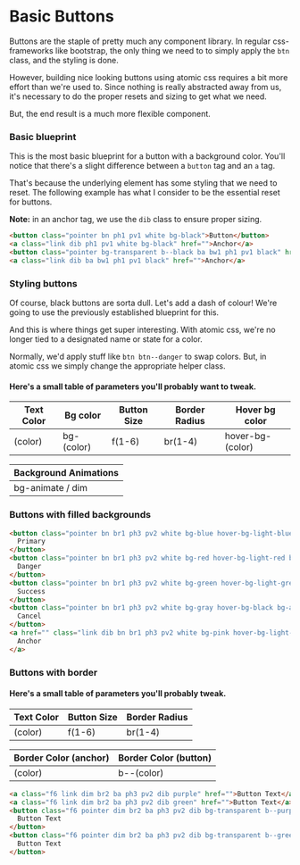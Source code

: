 # Basic Buttons

Buttons are the staple of pretty much any component library. In regular css-frameworks like bootstrap, the only thing we need to to simply apply the <code>btn</code> class, and the styling is done.

However, building nice looking buttons using atomic css requires a bit more effort than we're used to. Since nothing is really abstracted away from us, it's necessary to do the proper resets and sizing to get what we need.

But, the end result is a much more flexible component.

### Basic blueprint

This is the most basic blueprint for a button with a background color.
You'll notice that there's a slight difference between a <code>button</code> tag and an <code>a</code> tag.

That's because the underlying element has some styling that we need to reset. The following example has what I consider to be the essential reset for buttons.

<strong>Note:</strong> in an anchor tag, we use the <code>dib</code> class to ensure proper sizing.

```html
<button class="pointer bn ph1 pv1 white bg-black">Button</button>
<a class="link dib ph1 pv1 white bg-black" href="">Anchor</a>
<button class="pointer bg-transparent b--black ba bw1 ph1 pv1 black" href="">Button</button>
<a class="link dib ba bw1 ph1 pv1 black" href="">Anchor</a>
```

### Styling buttons

Of course, black buttons are sorta dull. Let's add a dash of colour!
We're going to use the previously established blueprint for this.

And this is where things get super interesting. With atomic css, we're no longer tied to a designated name or state for a color.

Normally, we'd apply stuff like <code>btn btn--danger</code> to swap colors. But, in atomic css we simply change the appropriate helper class.

#### Here's a small table of parameters you'll probably want to tweak.

| Text Color | Bg color   | Button Size | Border Radius | Hover bg color   |
| ---------- | ---------- | ----------- | ------------- | ---------------- |
| (color)    | bg-(color) | f(1-6)      | br(1-4)       | hover-bg-(color) |

| Background Animations |
| --------------------- |
| bg-animate / dim      |

### Buttons with filled backgrounds

```html
<button class="pointer bn br1 ph3 pv2 white bg-blue hover-bg-light-blue bg-animate">
  Primary
</button>
<button class="pointer bn br1 ph3 pv2 white bg-red hover-bg-light-red bg-animate">
  Danger
</button>
<button class="pointer bn br1 ph3 pv2 white bg-green hover-bg-light-green bg-animate">
  Success
</button>
<button class="pointer bn br1 ph3 pv2 white bg-gray hover-bg-black bg-animate">
  Cancel
</button>
<a href="" class="link dib bn br1 ph3 pv2 white bg-pink hover-bg-light-pink bg-animate">
  Anchor
</a>
```

### Buttons with border

#### Here's a small table of parameters you'll probably tweak.

| Text Color | Button Size | Border Radius |
| ---------- | ----------- | ------------- |
| (color)    | f(1-6)      | br(1-4)       |

| Border Color (anchor) | Border Color (button) |
| --------------------- | --------------------- |
| (color)               | b--(color)            |

```html
<a class="f6 link dim br2 ba ph3 pv2 dib purple" href="">Button Text</a>
<a class="f6 link dim br2 ba ph3 pv2 dib green" href="">Button Text</a>
<button class="f6 pointer dim br2 ba ph3 pv2 dib bg-transparent b--purple purple">
  Button Text
</button>
<button class="f6 pointer dim br2 ba ph3 pv2 dib bg-transparent b--green green">
  Button Text
</button>
```
